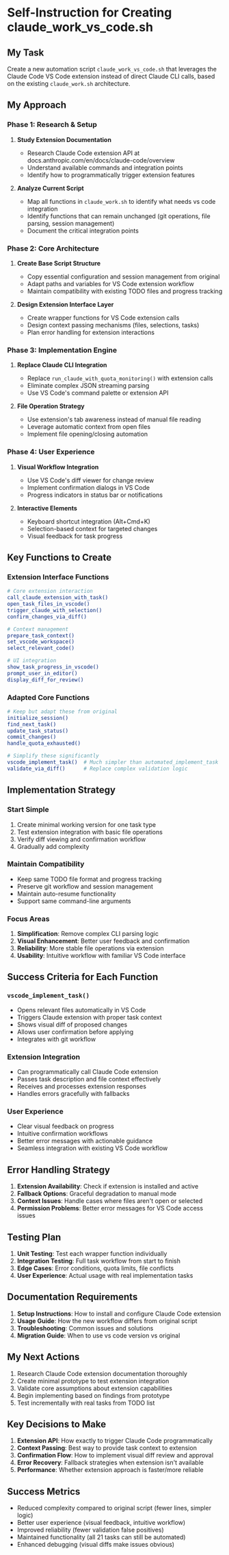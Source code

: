 # Self-Instruction for Creating claude_work_vs_code.sh

## My Task
Create a new automation script `claude_work_vs_code.sh` that leverages the Claude Code VS Code extension instead of direct Claude CLI calls, based on the existing `claude_work.sh` architecture.

## My Approach

### Phase 1: Research & Setup
1. **Study Extension Documentation**
   - Research Claude Code extension API at docs.anthropic.com/en/docs/claude-code/overview
   - Understand available commands and integration points
   - Identify how to programmatically trigger extension features

2. **Analyze Current Script**
   - Map all functions in `claude_work.sh` to identify what needs vs code integration
   - Identify functions that can remain unchanged (git operations, file parsing, session management)
   - Document the critical integration points

### Phase 2: Core Architecture
1. **Create Base Script Structure**
   - Copy essential configuration and session management from original
   - Adapt paths and variables for VS Code extension workflow
   - Maintain compatibility with existing TODO files and progress tracking

2. **Design Extension Interface Layer**
   - Create wrapper functions for VS Code extension calls
   - Design context passing mechanisms (files, selections, tasks)
   - Plan error handling for extension interactions

### Phase 3: Implementation Engine
1. **Replace Claude CLI Integration**
   - Replace `run_claude_with_quota_monitoring()` with extension calls
   - Eliminate complex JSON streaming parsing
   - Use VS Code's command palette or extension API

2. **File Operation Strategy**
   - Use extension's tab awareness instead of manual file reading
   - Leverage automatic context from open files
   - Implement file opening/closing automation

### Phase 4: User Experience
1. **Visual Workflow Integration**
   - Use VS Code's diff viewer for change review
   - Implement confirmation dialogs in VS Code
   - Progress indicators in status bar or notifications

2. **Interactive Elements**
   - Keyboard shortcut integration (Alt+Cmd+K)
   - Selection-based context for targeted changes
   - Visual feedback for task progress

## Key Functions to Create

### Extension Interface Functions
```bash
# Core extension interaction
call_claude_extension_with_task()
open_task_files_in_vscode()
trigger_claude_with_selection()
confirm_changes_via_diff()

# Context management
prepare_task_context()
set_vscode_workspace()
select_relevant_code()

# UI integration
show_task_progress_in_vscode()
prompt_user_in_editor()
display_diff_for_review()
```

### Adapted Core Functions
```bash
# Keep but adapt these from original
initialize_session()
find_next_task()
update_task_status()
commit_changes()
handle_quota_exhausted()

# Simplify these significantly
vscode_implement_task()  # Much simpler than automated_implement_task
validate_via_diff()      # Replace complex validation logic
```

## Implementation Strategy

### Start Simple
1. Create minimal working version for one task type
2. Test extension integration with basic file operations
3. Verify diff viewing and confirmation workflow
4. Gradually add complexity

### Maintain Compatibility
- Keep same TODO file format and progress tracking
- Preserve git workflow and session management
- Maintain auto-resume functionality
- Support same command-line arguments

### Focus Areas
1. **Simplification**: Remove complex CLI parsing logic
2. **Visual Enhancement**: Better user feedback and confirmation
3. **Reliability**: More stable file operations via extension
4. **Usability**: Intuitive workflow with familiar VS Code interface

## Success Criteria for Each Function

### `vscode_implement_task()`
- Opens relevant files automatically in VS Code
- Triggers Claude extension with proper task context
- Shows visual diff of proposed changes
- Allows user confirmation before applying
- Integrates with git workflow

### Extension Integration
- Can programmatically call Claude Code extension
- Passes task description and file context effectively
- Receives and processes extension responses
- Handles errors gracefully with fallbacks

### User Experience
- Clear visual feedback on progress
- Intuitive confirmation workflows
- Better error messages with actionable guidance
- Seamless integration with existing VS Code workflow

## Error Handling Strategy
1. **Extension Availability**: Check if extension is installed and active
2. **Fallback Options**: Graceful degradation to manual mode
3. **Context Issues**: Handle cases where files aren't open or selected
4. **Permission Problems**: Better error messages for VS Code access issues

## Testing Plan
1. **Unit Testing**: Test each wrapper function individually
2. **Integration Testing**: Full task workflow from start to finish
3. **Edge Cases**: Error conditions, quota limits, file conflicts
4. **User Experience**: Actual usage with real implementation tasks

## Documentation Requirements
1. **Setup Instructions**: How to install and configure Claude Code extension
2. **Usage Guide**: How the new workflow differs from original script
3. **Troubleshooting**: Common issues and solutions
4. **Migration Guide**: When to use vs code version vs original

## My Next Actions
1. Research Claude Code extension documentation thoroughly
2. Create minimal prototype to test extension integration
3. Validate core assumptions about extension capabilities
4. Begin implementing based on findings from prototype
5. Test incrementally with real tasks from TODO list

## Key Decisions to Make
1. **Extension API**: How exactly to trigger Claude Code programmatically
2. **Context Passing**: Best way to provide task context to extension
3. **Confirmation Flow**: How to implement visual diff review and approval
4. **Error Recovery**: Fallback strategies when extension isn't available
5. **Performance**: Whether extension approach is faster/more reliable

## Success Metrics
- Reduced complexity compared to original script (fewer lines, simpler logic)
- Better user experience (visual feedback, intuitive workflow)
- Improved reliability (fewer validation false positives)
- Maintained functionality (all 21 tasks can still be automated)
- Enhanced debugging (visual diffs make issues obvious)
